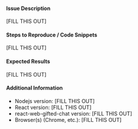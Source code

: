 #### Issue Description

[FILL THIS OUT]

#### Steps to Reproduce / Code Snippets

[FILL THIS OUT]

#### Expected Results

[FILL THIS OUT]

#### Additional Information

* Nodejs version: [FILL THIS OUT]
* React version: [FILL THIS OUT]
* react-web-gifted-chat version: [FILL THIS OUT]
* Browser(s) (Chrome, etc.): [FILL THIS OUT]
